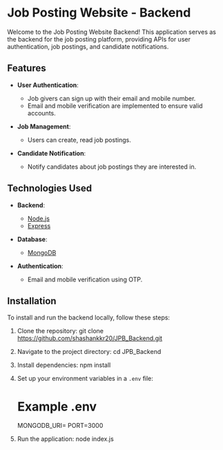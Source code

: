 # Job Posting Website - Backend

Welcome to the Job Posting Website Backend! This application serves as the backend for the job posting platform, providing APIs for user authentication, job postings, and candidate notifications.

## Features

- **User Authentication**: 
  - Job givers can sign up with their email and mobile number.
  - Email and mobile verification are implemented to ensure valid accounts.

- **Job Management**: 
  - Users can create, read job postings.

- **Candidate Notification**: 
  - Notify candidates about job postings they are interested in.

## Technologies Used

- **Backend**: 
  - [Node.js](https://nodejs.org/)
  - [Express](https://expressjs.com/)

- **Database**: 
  - [MongoDB](https://www.mongodb.com/)

- **Authentication**: 
  - Email and mobile verification using OTP.

## Installation

To install and run the backend locally, follow these steps:


1. Clone the repository:
   git clone https://github.com/shashankkr20/JPB_Backend.git

2. Navigate to the project directory:
   cd JPB_Backend

3. Install dependencies:
   npm install

4. Set up your environment variables in a `.env` file:
   # Example .env
   MONGODB_URI=<your-mongodb-uri>
   PORT=3000

5. Run the application:
   node index.js

